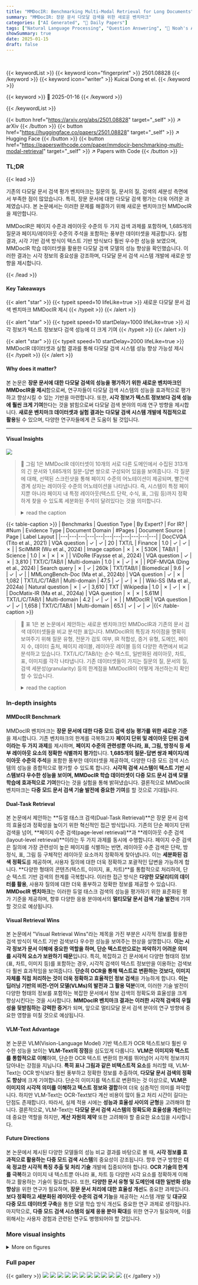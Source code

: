 ```yaml
---
title: "MMDocIR: Benchmarking Multi-Modal Retrieval for Long Documents"
summary: "MMDocIR: 장문 문서 다모달 검색을 위한 새로운 벤치마크"
categories: ["AI Generated", "🤗 Daily Papers"]
tags: ["Natural Language Processing", "Question Answering", "🏢 Noah's Ark Lab, Huawei",]
showSummary: true
date: 2025-01-15
draft: false
---
```


<br>

{{< keywordList >}}
{{< keyword icon="fingerprint" >}} 2501.08828 {{< /keyword >}}
{{< keyword icon="writer" >}} Kuicai Dong et el. {{< /keyword >}}
 
{{< keyword >}} 🤗 2025-01-16 {{< /keyword >}}
 
{{< /keywordList >}}

{{< button href="https://arxiv.org/abs/2501.08828" target="_self" >}}
↗ arXiv
{{< /button >}}
{{< button href="https://huggingface.co/papers/2501.08828" target="_self" >}}
↗ Hugging Face
{{< /button >}}
{{< button href="https://paperswithcode.com/paper/mmdocir-benchmarking-multi-modal-retrieval" target="_self" >}}
↗ Papers with Code
{{< /button >}}




### TL;DR


{{< lead >}}

기존의 다모달 문서 검색 평가 벤치마크는 질문의 질, 문서의 질, 검색의 세분성 측면에서 부족한 점이 많았습니다. 특히, 장문 문서에 대한 다모달 검색 평가는 더욱 어려운 과제였습니다.  본 논문에서는 이러한 문제를 해결하기 위해 새로운 벤치마크인 MMDocIR을 제안합니다. 

MMDocIR은 페이지 수준과 레이아웃 수준의 두 가지 검색 과제를 포함하며, 1,685개의 질문과 페이지/레이아웃 수준의 주석을 포함하는 풍부한 데이터셋을 제공합니다.  실험 결과, 시각 기반 검색 방식이 텍스트 기반 방식보다 훨씬 우수한 성능을 보였으며, MMDocIR 학습 데이터셋을 활용한 다모달 검색 모델의 성능 향상을 확인했습니다. 이러한 결과는 시각 정보의 중요성을 강조하며, 다모달 문서 검색 시스템 개발에 새로운 방향을 제시합니다.

{{< /lead >}}


#### Key Takeaways

{{< alert "star" >}}
{{< typeit speed=10 lifeLike=true >}} 새로운 다모달 문서 검색 벤치마크 MMDocIR 제시 {{< /typeit >}}
{{< /alert >}}

{{< alert "star" >}}
{{< typeit speed=10 startDelay=1000 lifeLike=true >}} 시각 정보가 텍스트 정보보다 검색 성능에 더 크게 기여 {{< /typeit >}}
{{< /alert >}}

{{< alert "star" >}}
{{< typeit speed=10 startDelay=2000 lifeLike=true >}} MMDocIR 데이터셋과 실험 결과를 통해 다모달 검색 시스템 성능 향상 가능성 제시 {{< /typeit >}}
{{< /alert >}}

#### Why does it matter?
본 논문은 **장문 문서에 대한 다모달 검색의 성능을 평가하기 위한 새로운 벤치마크인 MMDocIR을 제시**함으로써, 연구자들이 다모달 검색 시스템의 성능을 효과적으로 평가하고 향상시킬 수 있는 기반을 마련합니다. 또한, **시각 정보가 텍스트 정보보다 검색 성능에 훨씬 크게 기여**한다는 것을 밝힘으로써 다모달 검색 분야의 미래 연구 방향을 제시합니다. **새로운 벤치마크 데이터셋과 실험 결과는 다모달 검색 시스템 개발에 직접적으로 활용**될 수 있으며, 다양한 연구자들에게 큰 도움이 될 것입니다.

------
#### Visual Insights



![](https://arxiv.org/html/2501.08828/x1.png)

> 🔼 그림 1은 MMDocIR 데이터셋이 10개의 서로 다른 도메인에서 수집된 313개의 긴 문서와 1,685개의 질문-답변 쌍으로 구성되어 있음을 보여줍니다. 각 질문에 대해, 선택된 스크린샷을 통해 페이지 수준의 어노테이션이 제공되며, 빨간색 경계 상자는 레이아웃 수준의 어노테이션을 나타냅니다.  즉,  시스템이 특정 페이지뿐 아니라 페이지 내 특정 레이아웃(텍스트 단락, 수식, 표, 그림 등)까지 정확하게 찾을 수 있도록 세분화된 주석이 달려있다는 것을 의미합니다.
> <details>
> <summary>read the caption</summary>
> Figure 1. MMDocIR comprises 313 lengthy documents across 10 different domains, along with 1,685 questions. For each question, page-level annotations are provided via selected screenshots. Red boundary boxes represent layout-level annotations.
> </details>





{{< table-caption >}}
| Benchmarks | Question Type | By Expert? | For IR? | #Num | Evidence Type | Document Domain | #Pages | Document Source | Page | Label Layout | 
|---|---|---|---|---|---|---|---|---|---|---|
| DocCVQA (Tito et al., 2021) | VQA question | ✓ | ✓ | 20 | TXT/L | Finance | 1.0 | ✓ | ✓ | ✗ | 
| SciMMIR (Wu et al., 2024) | Image caption | ✗ | ✗ | 530K | TAB/I | Science | 1.0 | ✗ | ✗ | ✗ | 
| ViDoRe (Faysse et al., 2024) | VQA question | ✓ | ✗ | 3,810 | TXT/C/TAB/I | Multi-domain | 1.0 | ✗ | ✓ | ✗ | 
| PDF-MVQA (Ding et al., 2024) | Search query | ✗ | ✓ | 260k | TXT/TAB/I | Biomedical | 9.6 | ✓ | ✓ | ✓ | 
| MMLongBench-Doc (Ma et al., 2024b) | VQA question | ✓ | ✗ | 1,082 | TXT/L/C/TAB/I | Multi-domain | 47.5 | ✓ | ✓ | ✗ | 
| Wiki-SS (Ma et al., 2024a) | Natural question | ✗ | ✓ | 3,610 | TXT | Wikipedia | 1.0 | ✗ | ✓ | ✗ | 
| DocMatix-IR (Ma et al., 2024a) | VQA question | ✗ | ✗ | 5.61M | TXT/L/C/TAB/I | Multi-domain | 4.2 | ✓ | ✓ | ✗ | 
| MMDocIR | VQA question | ✓ | ✓ | 1,658 | TXT/C/TAB/I | Multi-domain | 65.1 | ✓ | ✓ | ✓ |{{< /table-caption >}}

> 🔼 표 1은 본 논문에서 제안하는 새로운 벤치마크인 MMDocIR과 기존의 문서 검색 데이터셋들을 비교 분석한 표입니다.  MMDocIR의 특징과 차이점을 명확히 보여주기 위해 질문 유형, 전문가 검토 여부, IR 적합성, 증거 유형, 도메인, 페이지 수, 데이터 출처, 페이지 레이블, 레이아웃 레이블 등의 다양한 측면에서 비교 분석하고 있습니다.  TXT/L/C/TAB/I는 순수 텍스트, 일반화된 레이아웃, 차트, 표, 이미지를 각각 나타냅니다.  기존 데이터셋들이 가지는 질문의 질, 문서의 질, 검색 세분성(granularity) 등의 한계점을 MMDocIR이 어떻게 개선하는지 확인할 수 있습니다.
> <details>
> <summary>read the caption</summary>
> Table 1. Comparison between our benchmark and previous Document IR datasets. TXT/L/C/TAB/I: pure text/generalized layout/chart/table/image.
> </details>





### In-depth insights


#### MMDocIR Benchmark
MMDocIR 벤치마크는 **장문 문서에 대한 다중 모드 검색 성능 평가를 위한 새로운 기준**을 제시합니다. 기존 벤치마크의 한계를 극복하고자 **페이지 단위 및 레이아웃 단위 검색이라는 두 가지 과제**를 제시하며, **페이지 수준의 관련성뿐 아니라, 표, 그림, 방정식 등 세부 레이아웃 요소의 정확한 식별까지 평가**합니다.  **1,685개의 질문-답변 쌍과 페이지/레이아웃 수준의 주석**을 포함한 풍부한 데이터셋을 제공하여, 다양한 다중 모드 검색 시스템의 성능을 종합적으로 평가할 수 있도록 합니다.  **시각적 검색 시스템이 텍스트 기반 시스템보다 우수한 성능을 보이며, MMDocIR 학습 데이터셋이 다중 모드 문서 검색 모델 학습에 효과적으로 기여**한다는 것을 실험을 통해 밝혀냈습니다.  결론적으로 MMDocIR 벤치마크는 **다중 모드 문서 검색 기술 발전에 중요한 기여**를 할 것으로 기대됩니다.

#### Dual-Task Retrieval
본 논문에서 제안하는 **듀얼 태스크 검색(Dual-Task Retrieval)**은 장문 문서 검색의 효율성과 정확성을 높이기 위한 혁신적인 접근 방식입니다. 기존의 단순 페이지 단위 검색을 넘어, **페이지 수준 검색(page-level retrieval)**과 **레이아웃 수준 검색(layout-level retrieval)**이라는 두 가지 과제를 동시에 수행합니다. 페이지 수준 검색은 질의에 가장 관련성이 높은 페이지를 식별하는 반면, 레이아웃 수준 검색은 단락, 방정식, 표, 그림 등 구체적인 레이아웃 요소까지 정확하게 찾아냅니다. 이는 **세분화된 검색 정확도**를 제공하며, 사용자 질의에 대한 더욱 정확하고 포괄적인 답변을 가능하게 합니다. **다양한 형태의 콘텐츠(텍스트, 이미지, 표, 차트)**를 통합적으로 처리하여, 단순 텍스트 기반 검색의 한계를 극복합니다. 이러한 접근 방식은 **다양한 모달리티의 데이터를 활용**, 사용자 질의에 대한 더욱 풍부하고 정확한 정보를 제공할 수 있습니다.  **MMDocIR 벤치마크**는 이러한 듀얼 태스크 검색의 성능을 평가하기 위한 표준화된 평가 기준을 제공하며, 향후 다양한 응용 분야에서의 **멀티모달 문서 검색 기술 발전**에 기여할 것으로 예상됩니다.

#### Visual Retrieval Wins
본 논문에서 "Visual Retrieval Wins"라는 제목을 가진 부분은 시각적 정보를 활용한 검색 방식이 텍스트 기반 검색보다 우수한 성능을 보여주는 현상을 설명합니다. **이는 시각 정보가 문서 이해에 중요한 역할을 하며, 단순 텍스트만으로는 파악하기 어려운 의미를 시각적 요소가 보완하기 때문**입니다.  특히, 복잡하고 긴 문서에서 다양한 형태의 정보(표, 차트, 이미지 등)를 포함하는 경우, 시각적 검색이 텍스트 정보만을 이용하는 검색보다 훨씬 효과적임을 보여줍니다. **단순히 OCR을 통해 텍스트로 변환하는 것보다, 이미지 자체를 직접 처리하는 것이 더욱 정확하고 효율적인 정보 검색**을 가능하게 합니다.  **이는 딥러닝 기반의 비전-언어 모델(VLMs)의 발전과 그 활용 덕분**이며, 이러한 기술 발전이 다양한 형태의 정보를 포함하는 복잡한 문서에서 정보 검색의 정확도와 효율성을 크게 향상시킨다는 것을 시사합니다.  **MMDocIR 벤치마크 결과는 이러한 시각적 검색의 우월성을 뒷받침하는 강력한 증거**가 되며, 앞으로 멀티모달 문서 검색 분야의 연구 방향에 중요한 영향을 미칠 것으로 예상됩니다.

#### VLM-Text Advantage
본 논문은 VLM(Vision-Language Model) 기반 텍스트가 OCR 텍스트보다 훨씬 우수한 성능을 보이는 **VLM-Text의 장점**을 심도있게 다룹니다.  **VLM은 이미지와 텍스트를 통합적으로 이해**하여, 단순한 OCR 텍스트 변환의 한계를 뛰어넘어 시각적 정보까지 담아내는 강점을 지닙니다.  **특히 표나 그림과 같은 비텍스트적 요소**를 처리할 때, VLM-Text는 OCR 방식보다 훨씬 풍부하고 정확한 정보를 추출하여, **다모달 문서 검색의 정확도 향상**에 크게 기여합니다.  단순히 이미지를 텍스트로 변환하는 것 이상으로, **VLM은 이미지의 시각적 의미를 이해하고 텍스트 정보와 결합**하여 더욱 심층적인 의미를 파악합니다.  하지만 VLM-Text는 OCR-Text보다 계산 비용이 많이 들고 처리 시간이 길다는 단점도 존재합니다.  따라서, 실제 적용 시에는 **성능과 효율성 사이의 균형**을 고려해야 합니다.  결론적으로, VLM-Text는 **다모달 문서 검색 시스템의 정확도와 효율성을 개선**하는데 중요한 역할을 하지만,  **계산 자원의 제약** 또한 고려해야 할 중요한 요소임을 시사합니다.

#### Future Directions
본 논문에서 제시된 다양한 모델들의 성능 비교 결과를 바탕으로 볼 때, **시각 정보를 효과적으로 활용하는 다중 모드 검색 시스템**의 중요성이 강조됩니다.  향후 연구 방향은 **더욱 정교한 시각적 특징 추출 및 처리 기술** 개발에 집중되어야 합니다.  **OCR 기술의 한계를 극복**하고 이미지 내 텍스트뿐 아니라 표, 차트 등 다양한 시각 요소를 정확하게 이해하고 활용하는 기술이 필요합니다. 또한, **다양한 문서 유형 및 도메인에 대한 일반화 성능 향상**을 위한 연구가 필요하며, **장문 문서 처리에 대한 효율성 개선**도 중요한 과제입니다.  **보다 정확하고 세분화된 레이아웃 수준의 검색 기능**을 제공하는 시스템 개발 및 **대규모 다중 모드 데이터셋 구축**을 통한 모델 학습 방식 개선도 중요한 연구 과제로 생각됩니다.  마지막으로, **다중 모드 검색 시스템의 실제 응용 분야 확대**를 위한 연구가 필요하며, 이를 위해서는 사용자 경험과 관련된 연구도 병행되어야 할 것입니다.


### More visual insights

<details>
<summary>More on figures
</summary>


![](https://arxiv.org/html/2501.08828/x2.png)

> 🔼 그림 2는 MMLongBench-Doc 벤치마크에서 다양한 모달리티(텍스트, 이미지, 표, 제목)의 영역 비율을 전체적으로 그리고 도메인별로 보여줍니다.  백색 공간, 머리글, 바닥글은 영역 계산에서 제외되었습니다.  이 그림은 각 도메인에서 텍스트, 이미지, 표, 제목 등 다양한 모달리티가 차지하는 비율을 시각적으로 보여주어,  멀티모달 문서 검색에서 각 모달리티의 중요성을 파악하는 데 도움이 됩니다.
> <details>
> <summary>read the caption</summary>
> Figure 2. Area ratio of different modalities (1) in overall and (2) by domains in MMLongBench-Doc benchmark (Ma et al., 2024b). Note that the white spaces, headers, and footers are removed from the area counting.
> </details>



![](https://arxiv.org/html/2501.08828/x3.png)

> 🔼 이 그림은 (a) 평균 단어 길이와 (b) 단어 길이 분포 밀도를 보여줍니다.  (a)에서는 OCR 텍스트와 VLM 텍스트의 평균 단어 길이를 표, 이미지, 전체 데이터셋에 대해 비교 분석하고 있습니다. (b)에서는 히스토그램을 통해 각 텍스트 유형의 단어 길이 분포를 시각적으로 보여줍니다. 이를 통해 OCR과 VLM을 이용한 텍스트 처리 방식의 차이를 단어 길이라는 측면에서 정량적, 시각적으로 이해할 수 있습니다.
> <details>
> <summary>read the caption</summary>
> (a) Avg word length
> </details>



![](https://arxiv.org/html/2501.08828/x4.png)

> 🔼 그림 (b)는 단어 길이 분포 밀도를 보여줍니다.  즉, 다양한 길이의 단어들이 얼마나 자주 나타나는지를 보여주는 그래프입니다.  x축은 단어의 길이를 나타내고, y축은 해당 길이의 단어가 전체 단어 중에서 차지하는 비율을 나타냅니다. 이 그래프를 통해,  OCR과 VLM 텍스트에서 단어 길이가 어떻게 분포되어 있는지, 그리고 두 가지 방식의 차이점을 한눈에 파악할 수 있습니다.  예를 들어, 특정 길이의 단어가 OCR 텍스트보다 VLM 텍스트에서 더 많이 나타난다면, VLM이 보다 다양하고 긴 단어들을 생성한다는 것을 알 수 있습니다.
> <details>
> <summary>read the caption</summary>
> (b) Distribution density of word length
> </details>



</details>






### Full paper

{{< gallery >}}
<img src="paper_images/1.png" class="grid-w50 md:grid-w33 xl:grid-w25" />
<img src="paper_images/2.png" class="grid-w50 md:grid-w33 xl:grid-w25" />
<img src="paper_images/3.png" class="grid-w50 md:grid-w33 xl:grid-w25" />
<img src="paper_images/4.png" class="grid-w50 md:grid-w33 xl:grid-w25" />
<img src="paper_images/5.png" class="grid-w50 md:grid-w33 xl:grid-w25" />
<img src="paper_images/6.png" class="grid-w50 md:grid-w33 xl:grid-w25" />
<img src="paper_images/7.png" class="grid-w50 md:grid-w33 xl:grid-w25" />
<img src="paper_images/8.png" class="grid-w50 md:grid-w33 xl:grid-w25" />
<img src="paper_images/9.png" class="grid-w50 md:grid-w33 xl:grid-w25" />
<img src="paper_images/10.png" class="grid-w50 md:grid-w33 xl:grid-w25" />
<img src="paper_images/11.png" class="grid-w50 md:grid-w33 xl:grid-w25" />
{{< /gallery >}}